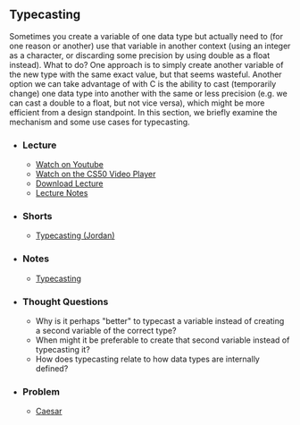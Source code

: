 ## Typecasting

Sometimes you create a variable of one data type but actually need to (for one reason or another) use that variable in another context (using an integer as a character, or discarding some precision by using double as a float instead). What to do? One approach is to simply create another variable of the new type with the same exact value, but that seems wasteful. Another option we can take advantage of with C is the ability to cast (temporarily change) one data type into another with the same or less precision (e.g. we can cast a double to a float, but not vice versa), which might be more efficient from a design standpoint. In this section, we briefly examine the mechanism and some use cases for typecasting.

- ### Lecture
  - [Watch on Youtube](https://www.youtube.com/embed/IJNPHorTqQs?start=4033&end=4265)
  - [Watch on the CS50 Video Player](https://video.cs50.net/2017/fall/lectures/2?t=1h7m13s)
  - [Download Lecture](http://cdn.cs50.net/2017/fall/lectures/2/lecture2-720p.mp4?download)
  - [Lecture Notes](https://docs.cs50.net/2017/fall/notes/2/lecture2.html#strings-arrays)

- ### Shorts
  - [Typecasting (Jordan)](https://www.youtube.com/embed/4XTSxFSs3kI)

- ### Notes
  - [Typecasting](/assets/pdfs/unit2/typecasting.pdf)

- ### Thought Questions
  - Why is it perhaps "better" to typecast a variable instead of creating a second variable of the correct type?
  - When might it be preferable to create that second variable instead of typecasting it?
  - How does typecasting relate to how data types are internally defined?

- ### Problem
  - [Caesar](http://docs.cs50.net/2018/ap/problems/caesar/caesar.html)